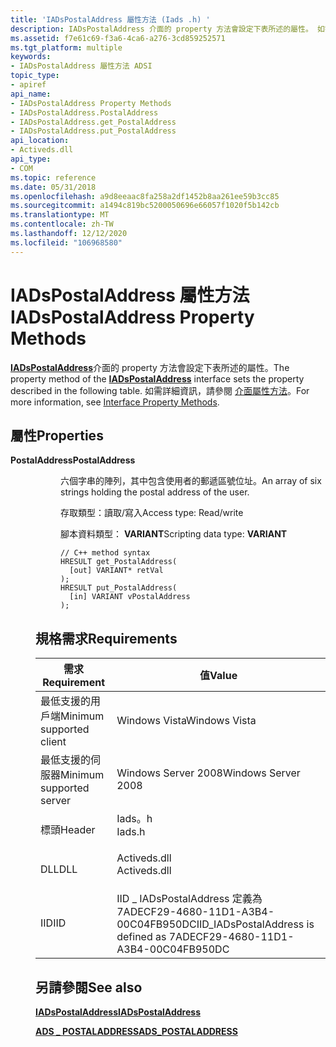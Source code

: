```yaml
---
title: 'IADsPostalAddress 屬性方法 (Iads .h) '
description: IADsPostalAddress 介面的 property 方法會設定下表所述的屬性。 如需詳細資訊，請參閱介面屬性方法。
ms.assetid: f7e61c69-f3a6-4ca6-a276-3cd859252571
ms.tgt_platform: multiple
keywords:
- IADsPostalAddress 屬性方法 ADSI
topic_type:
- apiref
api_name:
- IADsPostalAddress Property Methods
- IADsPostalAddress.PostalAddress
- IADsPostalAddress.get_PostalAddress
- IADsPostalAddress.put_PostalAddress
api_location:
- Activeds.dll
api_type:
- COM
ms.topic: reference
ms.date: 05/31/2018
ms.openlocfilehash: a9d8eeaac8fa258a2df1452b8aa261ee59b3cc85
ms.sourcegitcommit: a1494c819bc5200050696e66057f1020f5b142cb
ms.translationtype: MT
ms.contentlocale: zh-TW
ms.lasthandoff: 12/12/2020
ms.locfileid: "106968580"
---
```

# <a name="iadspostaladdress-property-methods"></a><span data-ttu-id="11c68-105">IADsPostalAddress 屬性方法</span><span class="sxs-lookup"><span data-stu-id="11c68-105">IADsPostalAddress Property Methods</span></span>

<span data-ttu-id="11c68-106">[**IADsPostalAddress**](/windows/desktop/api/Iads/nn-iads-iadspostaladdress)介面的 property 方法會設定下表所述的屬性。</span><span class="sxs-lookup"><span data-stu-id="11c68-106">The property method of the [**IADsPostalAddress**](/windows/desktop/api/Iads/nn-iads-iadspostaladdress) interface sets the property described in the following table.</span></span> <span data-ttu-id="11c68-107">如需詳細資訊，請參閱 [介面屬性方法](interface-property-methods.md)。</span><span class="sxs-lookup"><span data-stu-id="11c68-107">For more information, see [Interface Property Methods](interface-property-methods.md).</span></span>

## <a name="properties"></a><span data-ttu-id="11c68-108">屬性</span><span class="sxs-lookup"><span data-stu-id="11c68-108">Properties</span></span>

<dl> <dt>

<span data-ttu-id="11c68-109">**PostalAddress**</span><span class="sxs-lookup"><span data-stu-id="11c68-109">**PostalAddress**</span></span>
<span data-ttu-id="11c68-110"></dt> <dd> <dl></span><span class="sxs-lookup"><span data-stu-id="11c68-110"></dt> <dd> <dl></span></span>

<span data-ttu-id="11c68-111">六個字串的陣列，其中包含使用者的郵遞區號位址。</span><span class="sxs-lookup"><span data-stu-id="11c68-111">An array of six strings holding the postal address of the user.</span></span>

<dt>

<span data-ttu-id="11c68-112">存取類型：讀取/寫入</span><span class="sxs-lookup"><span data-stu-id="11c68-112">Access type: Read/write</span></span>
</dt> <dt>

<span data-ttu-id="11c68-113">腳本資料類型： **VARIANT**</span><span class="sxs-lookup"><span data-stu-id="11c68-113">Scripting data type: **VARIANT**</span></span>
</dt> <dt>



``` syntax
// C++ method syntax
HRESULT get_PostalAddress(
  [out] VARIANT* retVal
);
HRESULT put_PostalAddress(
  [in] VARIANT vPostalAddress
);
```


</dt> </dl> </dd> </dl>

 

## <a name="requirements"></a><span data-ttu-id="11c68-114">規格需求</span><span class="sxs-lookup"><span data-stu-id="11c68-114">Requirements</span></span>



| <span data-ttu-id="11c68-115">需求</span><span class="sxs-lookup"><span data-stu-id="11c68-115">Requirement</span></span> | <span data-ttu-id="11c68-116">值</span><span class="sxs-lookup"><span data-stu-id="11c68-116">Value</span></span> |
|-------------------------------------|-----------------------------------------------------------------------------------------|
| <span data-ttu-id="11c68-117">最低支援的用戶端</span><span class="sxs-lookup"><span data-stu-id="11c68-117">Minimum supported client</span></span><br/> | <span data-ttu-id="11c68-118">Windows Vista</span><span class="sxs-lookup"><span data-stu-id="11c68-118">Windows Vista</span></span><br/>                                                                |
| <span data-ttu-id="11c68-119">最低支援的伺服器</span><span class="sxs-lookup"><span data-stu-id="11c68-119">Minimum supported server</span></span><br/> | <span data-ttu-id="11c68-120">Windows Server 2008</span><span class="sxs-lookup"><span data-stu-id="11c68-120">Windows Server 2008</span></span><br/>                                                          |
| <span data-ttu-id="11c68-121">標頭</span><span class="sxs-lookup"><span data-stu-id="11c68-121">Header</span></span><br/>                   | <dl> <span data-ttu-id="11c68-122"><dt>Iads。h</dt></span><span class="sxs-lookup"><span data-stu-id="11c68-122"><dt>Iads.h</dt></span></span> </dl>       |
| <span data-ttu-id="11c68-123">DLL</span><span class="sxs-lookup"><span data-stu-id="11c68-123">DLL</span></span><br/>                      | <dl> <span data-ttu-id="11c68-124"><dt>Activeds.dll</dt></span><span class="sxs-lookup"><span data-stu-id="11c68-124"><dt>Activeds.dll</dt></span></span> </dl> |
| <span data-ttu-id="11c68-125">IID</span><span class="sxs-lookup"><span data-stu-id="11c68-125">IID</span></span><br/>                      | <span data-ttu-id="11c68-126">IID \_ IADsPostalAddress 定義為7ADECF29-4680-11D1-A3B4-00C04FB950DC</span><span class="sxs-lookup"><span data-stu-id="11c68-126">IID\_IADsPostalAddress is defined as 7ADECF29-4680-11D1-A3B4-00C04FB950DC</span></span><br/>    |



## <a name="see-also"></a><span data-ttu-id="11c68-127">另請參閱</span><span class="sxs-lookup"><span data-stu-id="11c68-127">See also</span></span>

<dl> <dt>

[<span data-ttu-id="11c68-128">**IADsPostalAddress**</span><span class="sxs-lookup"><span data-stu-id="11c68-128">**IADsPostalAddress**</span></span>](/windows/desktop/api/Iads/nn-iads-iadspostaladdress)
</dt> <dt>

[<span data-ttu-id="11c68-129">**ADS \_ POSTALADDRESS**</span><span class="sxs-lookup"><span data-stu-id="11c68-129">**ADS\_POSTALADDRESS**</span></span>](/windows/win32/api/iads/ns-iads-ads_postaladdress)
</dt> </dl>

 

 





